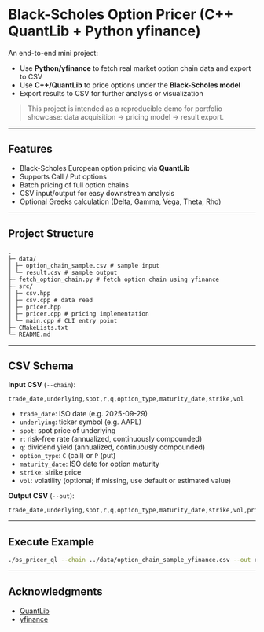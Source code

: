 # Black-Scholes Option Pricer (C++ QuantLib + Python yfinance)

An end-to-end mini project:  
- Use **Python/yfinance** to fetch real market option chain data and export to CSV  
- Use **C++/QuantLib** to price options under the **Black-Scholes model**  
- Export results to CSV for further analysis or visualization  

> This project is intended as a reproducible demo for portfolio showcase: data acquisition → pricing model → result export.

---

## Features
- Black-Scholes European option pricing via **QuantLib**  
- Supports Call / Put options  
- Batch pricing of full option chains  
- CSV input/output for easy downstream analysis  
- Optional Greeks calculation (Delta, Gamma, Vega, Theta, Rho)

---

## Project Structure
```text
.
├─ data/
│ ├─ option_chain_sample.csv # sample input
│ └─ result.csv # sample output
├─ fetch_option_chain.py # fetch option chain using yfinance
├─ src/
│ ├─ csv.hpp
│ ├─ csv.cpp # data read
│ ├─ pricer.hpp
│ ├─ pricer.cpp # pricing implementation
│ └─ main.cpp # CLI entry point
├─ CMakeLists.txt
└─ README.md
```
---
## CSV Schema

**Input CSV** (`--chain`):
```text
trade_date,underlying,spot,r,q,option_type,maturity_date,strike,vol
```
- `trade_date`: ISO date (e.g. 2025-09-29)
- `underlying`: ticker symbol (e.g. AAPL)
- `spot`: spot price of underlying
- `r`: risk-free rate (annualized, continuously compounded)
- `q`: dividend yield (annualized, continuously compounded)
- `option_type`: `C` (call) or `P` (put)
- `maturity_date`: ISO date for option maturity
- `strike`: strike price
- `vol`: volatility (optional; if missing, use default or estimated value)

**Output CSV** (`--out`):
```text
trade_date,underlying,spot,r,q,option_type,maturity_date,strike,vol,price,delta,gamma,vega,theta,rho
```

---

## Execute Example

```bash
./bs_pricer_ql --chain ../data/option_chain_sample_yfinance.csv --out results.csv
```
---
## Acknowledgments
- [QuantLib](https://www.quantlib.org/)  
- [yfinance](https://github.com/ranaroussi/yfinance)
